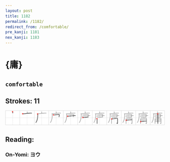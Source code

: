 ```yaml
---
layout: post
title: 1182
permalink: /1182/
redirect_from: /comfortable/
pre_kanji: 1181
nex_kanji: 1183
---
```


# {庸}

## `comfortable`

## Strokes: 11

<div class="stroke"><img src="../images/E5BAB8.png" /></div>

## Reading:

### On-Yomi: ヨウ
